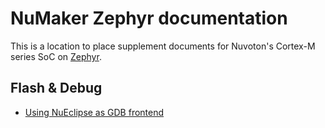 # NuMaker Zephyr documentation

This is a location to place supplement documents for Nuvoton's Cortex-M series SoC on [Zephyr](https://github.com/zephyrproject-rtos/zephyr).

## Flash & Debug

- [Using NuEclipse as GDB frontend](nueclipse_gdb_frontend/README.md)

